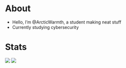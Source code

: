 # About
- Hello, I’m @ArcticWarmth, a student making neat stuff
- Currently studying cybersecurity

# Stats

<picture> <source srcset="https://github-readme-stats.vercel.app/api?username=arcticwarmth&show_icons=true&theme=dark" media="(prefers-color-scheme: dark)" /> <source srcset="https://github-readme-stats.vercel.app/api?username=arcticwarmth&show_icons=true" media="(prefers-color-scheme: light), (prefers-color-scheme: no-preference)"/> <img src="https://github-readme-stats.vercel.app/api?username=arcticwarmth&show_icons=true" /> </picture>  <picture> <source srcset="https://github-readme-stats.vercel.app/api/top-langs/?username=arcticwarmth&hide_progress=false&theme=dark" media="(prefers-color-scheme: dark)" /> <source srcset="https://github-readme-stats.vercel.app/apitop-langs/?username=arcticwarmth&show_icons=true" media="(prefers-color-scheme: light), (prefers-color-scheme: no-preference)"/> <img src="https://github-readme-stats.vercel.app/api/top-langs/?username=arcticwarmth&show_icons=true" /> </picture>
